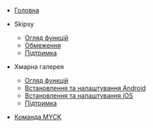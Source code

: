 * [Головна](README.md)

* Skipsy
  * [Огляд функцій](skipsy.md)
  * [Обмеження](limitations_skipsy.md)
  * [Підтримка](support.md)

* Хмарна галерея
  * [Огляд функцій](cloud_overview.md)
  * [Встановлення та налаштування Android](cloud_install.md)
  * [Встановлення та налаштування iOS](cloud_install_ios.md)
  * [Підтримка](support.md)

* [Команда MYCK](join.md)